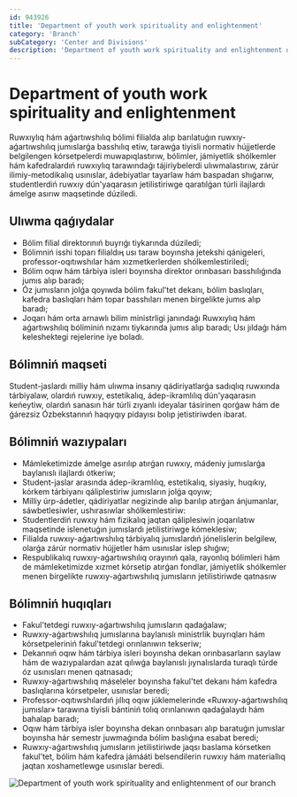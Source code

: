 ```yaml
---
id: 943926
title: 'Department of youth work spirituality and enlightenment'
category: 'Branch'
subCategory: 'Center and Divisions'
description: 'Department of youth work spirituality and enlightenment of our branch'
---
```


# Department of youth work spirituality and enlightenment

Ruwxıylıq hám aǵartıwshılıq bólimi filialda alıp barılatuǵın ruwxıy-aǵartıwshılıq jumıslarǵa basshılıq etiw, tarawǵa tiyisli normativ hújjetlerde belgilengen kórsetpelerdi muwapıqlastırıw, bólimler, jámiyetlik shólkemler hám kafedralardıń ruwxıylıq tarawındaǵı tájiriybelerdi ulıwmalastırıw, zárúr ilimiy-metodikalıq usınıslar, ádebiyatlar tayarlaw hám baspadan shıǵarıw, studentlerdiń ruwxıy dún'yaqarasın jetilistiriwge qaratılǵan túrli ilajlardı ámelge asırıw maqsetinde dúziledi.

## Ulıwma qaǵıydalar

- Bólim filial direktorınıń buyrıǵı tiykarında dúziledi;
- Bólimniń isshi toparı filialdıӊ usı taraw boyınsha jetekshi qánigeleri, professor-oqıtıwshılar hám xızmetkerlerden shólkemlestiriledi;
- Bólim oqıw hám tárbiya isleri boyınsha direktor orınbasarı basshılıǵında jumıs alıp baradı;
- Óz jumısların jolǵa qoyıwda bólim fakul'tet dekanı, bólim baslıqları, kafedra baslıqları hám topar basshıları menen birgelikte jumıs alıp baradı;
- Joqarı hám orta arnawlı bilim ministrligi janındaǵı Ruwxıylıq hám aǵartıwshılıq bóliminiń nızamı tiykarında jumıs alıp baradı; Usı jıldaǵı hám keleshektegi rejelerine iye boladı.

## Bólimniń maqseti

Student-jaslardı milliy hám ulıwma insanıy qádiriyatlarǵa sadıqlıq ruwxında tárbiyalaw, olardıń ruwxıy, estetikalıq, ádep-ikramlılıq dún'yaqarasın keńeytiw, olardıń sanasın hár túrli zıyanlı ideyalar tásirinen qorǵaw hám de ǵárezsiz Ózbekstannıń haqıyqıy pidayısı bolıp jetistiriwden ibarat.

## Bólimniń wazıypaları

- Mámleketimizde ámelge asırılıp atırǵan ruwxıy, mádeniy jumıslarǵa baylanıslı ilajlardı ótkeriw;
- Student-jaslar arasında ádep-ikramlılıq, estetikalıq, siyasiy, huqıkıy, kórkem tárbiyanı qáliplestiriw jumısların jolǵa qoyıw;
- Milliy úrp-ádetler, qádiriyatlar negizinde alıp barılıp atırǵan ánjumanlar, sáwbetlesiwler, ushırasıwlar shólkemlestiriw:
- Studentlerdiń ruwxıy hám fizikalıq jaqtan qáliplesiwin joqarılatıw maqsetinde islenetuǵın jumıslardı jetilistiriwge kómeklesiw;
- Filialda ruwxıy-aǵartıwshılıq tárbiyalıq jumıslardıń jónelislerin belgilew, olarǵa zárúr normativ hújjetler hám usınıslar islep shıǵıw;
- Respublikalıq ruwxıy-aǵartıwshılıq orayınıń qala, rayonlıq bólimleri hám de mámleketimizde xızmet kórsetip atırǵan fondlar, jámiyetlik shólkemler menen birgelikte ruwxıy-aǵartıwshılıq jumısların jetilistiriwde qatnasıw

## Bólimniń huqıqları

- Fakul'tetdegi ruwxıy-aǵartıwshılıq jumısların qadaǵalaw;
- Ruwxıy-aǵartıwshılıq jumıslarına baylanıslı ministrlik buyrıqları hám kórsetpeleriniń fakul'tetdegi orınlanıwın tekseriw;
- Dekannıń oqıw hám tárbiya isleri boyınsha dekan orınbasarların saylaw hám de wazıypalardan azat qılıwǵa baylanıslı jıynalıslarda turaqlı túrde óz usınısları menen qatnasadı;
- Ruwxıy-aǵartıwshılıq máseleler boyınsha fakul'tet dekanı hám kafedra baslıqlarına kórsetpeler, usınıslar beredi;
- Professor-oqıtıwshılardıń jıllıq oqıw júklemelerinde «Ruwxıy-aǵartıwshılıq jumıslar» tarawına tiyisli bántiniń tolıq orınlanıwın qadaǵalaydı hám bahalap baradı;
- Oqıw hám tárbiya isler boyınsha dekan orınbasarı alıp baratuǵın jumıslar boyınsha hár semestr juwmaǵında bólim baslıǵına esabat beredi;
- Ruwxıy-aǵartıwshılıq jumısların jetilistiriwde jaqsı baslama kórsetken fakul'tet, bólim hám kafedra jámááti belsendilerin ruwxıy hám materiallıq jaqtan xoshametlewge usınıslar beredi.

![Department of youth work spirituality and enlightenment of our branch](/page/943926/photo_2020-11-03_15-07-46.jpg)
